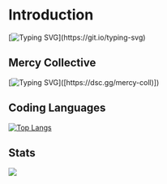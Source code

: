 # Introduction

[![Typing SVG](https://readme-typing-svg.herokuapp.com?duration=3000&multiline=true&height=60&lines=Hi+there%2C+I'm+Kane.;I+am+a+FiveM+Developer.)](https://git.io/typing-svg)

## Mercy Collective

[![Typing SVG](https://readme-typing-svg.herokuapp.com?duration=3000&color=78CEF7&multiline=true&width=650&height=110&lines=I+founded+Mercy+Collective+with+%40RazerFiveM.;Together+we+offer+script+support+and+scripts+for+FiveM.;Do+you+need+support%3F+Do+not+hesitate+and+join+our+Discord.;Click+on+this+message.)]([https://dsc.gg/mercy-coll)])

## Coding Languages
[![Top Langs](https://github-readme-stats.vercel.app/api/top-langs/?username=AwayFromKane&layout=compact&langs_count=10&show_icons=true)](https://github.com/AwayFromKane)

## Stats
![](https://komarev.com/ghpvc/?username=awayfromkane&color=blue&style=flat-square)
